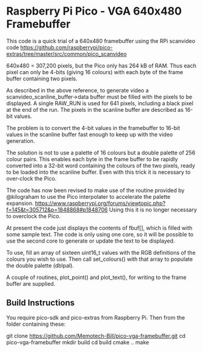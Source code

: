Raspberry Pi Pico - VGA 640x480 Framebuffer
===========================================

This code is a quick trial of a 640x480 framebuffer using the RPi scanvideo code
https://github.com/raspberrypi/pico-extras/tree/master/src/common/pico_scanvideo

640x480 = 307,200 pixels, but the Pico only has 264 kB of RAM. Thus each pixel can
only be 4-bits (giving 16 colours) with each byte of the frame buffer containing two
pixels.

As described in the above reference, to generate video a scanvideo_scanline_buffer->data buffer
must be filled with the pixels to be displayed. A single RAW_RUN is used for 641 pixels, including
a black pixel at the end of the run. The pixels in the scanline buffer are described as 16-bit values.

The problem is to convert the 4-bit values in the framebuffer to 16-bit values in the scanline
buffer fast enough to keep up with the video generation.

The solution is not to use a palette of 16 colours but a double palette of 256 colour pairs.
This enables each byte in the frame buffer to be rapidly converted into a 32-bit word containing
the colours of the two pixels, ready to be loaded into the scanline buffer. Even with this trick
it is necessary to over-clock the Pico.

The code has now been revised to make use of the routine provided by @kilograham to use the Pico
interpolater to accelerate the palette expansion.
https://www.raspberrypi.org/forums/viewtopic.php?f=145&t=305712&p=1848868#p1848706
Using this it is no longer necessary to overclock the Pico.

At present the code just displays the contents of fbuf[], which is filled with some sample text.
The code is only using one core, so it will be possible to use the second core to generate or
update the text to be displayed.

To use, fill an array of sixteen uint16_t values with the RGB definitions of the colours you wish
to use. Then call set_colours() with that array to populate the double palette (dblpal).

A couple of routines, plot_point() and plot_text(), for writing to the frame buffer are supplied.


Build Instructions
------------------

You require pico-sdk and pico-extras from Raspberry Pi. Then from the folder containing these:

git clone https://github.com/Memotech-Bill/pico-vga-framebuffer.git
cd pico-vga-framebuffer
mkdir build
cd build
cmake ..
make